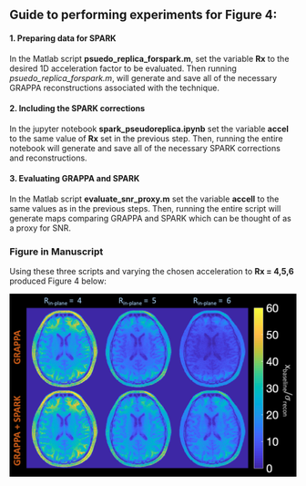 ## Guide to performing experiments for Figure 4:

#### 1.     Preparing data for SPARK

In the Matlab script **psuedo_replica_forspark.m**, set the variable **Rx** to the desired 1D acceleration factor to be evaluated.  Then running *psuedo_replica_forspark.m*, will generate and save all of the necessary GRAPPA reconstructions associated with the technique.

#### 2.     Including the SPARK corrections

In the jupyter notebook **spark_pseudoreplica.ipynb** set the variable **accel** to the same value of **Rx** set in the previous step.  Then, running the entire notebook will generate and save all of the necessary SPARK corrections and reconstructions.


#### 3.     Evaluating GRAPPA and SPARK

In the Matlab script **evaluate_snr_proxy.m** set the variable **accell** to the same values as in the previous steps.  Then, running the entire script will generate maps comparing GRAPPA and SPARK which can be thought of as a proxy for SNR.

### Figure in Manuscript

Using these three scripts and varying the chosen acceleration to **Rx = 4,5,6** produced Figure 4 below:

![Alt text](../docs/images/noisemap_gfactor_attempt.png?raw=True "pseudo-relica")


